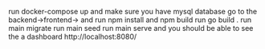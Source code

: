 run docker-compose up and make sure you have mysql database 
go to the backend->frontend-> and run npm install and npm build 
run go build . 
run main migrate
run main seed 
run main serve 
and you should be able to see the a dashboard http://localhost:8080/





